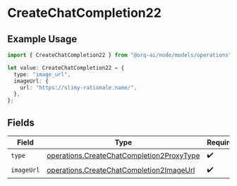 # CreateChatCompletion22

## Example Usage

```typescript
import { CreateChatCompletion22 } from "@orq-ai/node/models/operations";

let value: CreateChatCompletion22 = {
  type: "image_url",
  imageUrl: {
    url: "https://slimy-rationale.name/",
  },
};
```

## Fields

| Field                                                                                                  | Type                                                                                                   | Required                                                                                               | Description                                                                                            |
| ------------------------------------------------------------------------------------------------------ | ------------------------------------------------------------------------------------------------------ | ------------------------------------------------------------------------------------------------------ | ------------------------------------------------------------------------------------------------------ |
| `type`                                                                                                 | [operations.CreateChatCompletion2ProxyType](../../models/operations/createchatcompletion2proxytype.md) | :heavy_check_mark:                                                                                     | N/A                                                                                                    |
| `imageUrl`                                                                                             | [operations.CreateChatCompletion2ImageUrl](../../models/operations/createchatcompletion2imageurl.md)   | :heavy_check_mark:                                                                                     | N/A                                                                                                    |